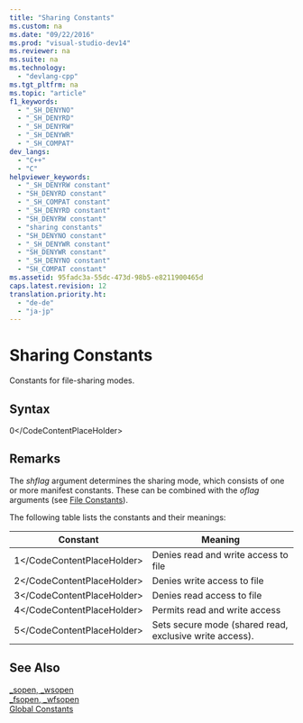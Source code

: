 ```yaml
---
title: "Sharing Constants"
ms.custom: na
ms.date: "09/22/2016"
ms.prod: "visual-studio-dev14"
ms.reviewer: na
ms.suite: na
ms.technology: 
  - "devlang-cpp"
ms.tgt_pltfrm: na
ms.topic: "article"
f1_keywords: 
  - "_SH_DENYNO"
  - "_SH_DENYRD"
  - "_SH_DENYRW"
  - "_SH_DENYWR"
  - "_SH_COMPAT"
dev_langs: 
  - "C++"
  - "C"
helpviewer_keywords: 
  - "_SH_DENYRW constant"
  - "SH_DENYRD constant"
  - "_SH_COMPAT constant"
  - "_SH_DENYRD constant"
  - "SH_DENYRW constant"
  - "sharing constants"
  - "SH_DENYNO constant"
  - "_SH_DENYWR constant"
  - "SH_DENYWR constant"
  - "_SH_DENYNO constant"
  - "SH_COMPAT constant"
ms.assetid: 95fadc3a-55dc-473d-98b5-e8211900465d
caps.latest.revision: 12
translation.priority.ht: 
  - "de-de"
  - "ja-jp"
---
```

# Sharing Constants
Constants for file-sharing modes.  
  
## Syntax  
  
<CodeContentPlaceHolder>0\</CodeContentPlaceHolder>  
## Remarks  
 The *shflag* argument determines the sharing mode, which consists of one or more manifest constants. These can be combined with the *oflag* arguments (see [File Constants](../vs140/file-constants.md)).  
  
 The following table lists the constants and their meanings:  
  
|Constant|Meaning|  
|--------------|-------------|  
|<CodeContentPlaceHolder>1\</CodeContentPlaceHolder>|Denies read and write access to file|  
|<CodeContentPlaceHolder>2\</CodeContentPlaceHolder>|Denies write access to file|  
|<CodeContentPlaceHolder>3\</CodeContentPlaceHolder>|Denies read access to file|  
|<CodeContentPlaceHolder>4\</CodeContentPlaceHolder>|Permits read and write access|  
|<CodeContentPlaceHolder>5\</CodeContentPlaceHolder>|Sets secure mode (shared read, exclusive write access).|  
  
## See Also  
 [_sopen, _wsopen](../vs140/_sopen--_wsopen.md)   
 [_fsopen, _wfsopen](../vs140/_fsopen--_wfsopen.md)   
 [Global Constants](../vs140/global-constants.md)